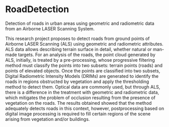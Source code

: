 # RoadDetection
Detection of roads in urban areas using geometric and radiometric data from an Airborne LASER Scanning System.

This research project proposes to detect roads from ground points of Airborne LASER Scanning (ALS) using geometric and radiometric attributes. ALS data allows describing terrain
surface in detail, whether natural or man-made targets. For an analysis of the roads, the point cloud generated by ALS, initially, is treated by a pre-processing, whose progressive filtering method must classify the points into two subsets: terrain points (roads) and points of elevated objects. Once the points are classified into two subsets, Digital Radiometric Intensity Models (DRIMs) are generated to identify the roads in regions obstructed by vegetation and apply the thresholding method to detect them. Optical data are commonly used, but through ALS, there is a difference in the treatment with geometric and radiometric data, which mitigates the problem of occlusion resulting from the presence of vegetation on the roads. The results obtained showed that the method adequately detects roads in this context, however, postprocessing based on digital image processing is required to fill certain regions of the scene arising from vegetation and/or buildings.
